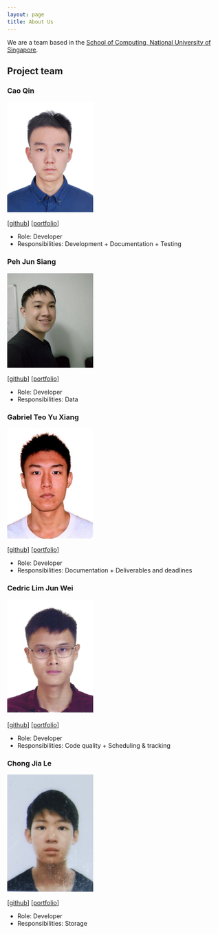 ```yaml
---
layout: page
title: About Us
---
```


We are a team based in the [School of Computing, National University of Singapore](http://www.comp.nus.edu.sg).

## Project team

### Cao Qin

<img src="images/ringo1225.png" width="200px">

[[github](http://github.com/Ringo1225)] [[portfolio](team/ringo1225.md)]

* Role: Developer
* Responsibilities: Development + Documentation + Testing

### Peh Jun Siang

<img src="images/todoge.png" width="200px">

[[github](https://github.com/todoge)] [[portfolio](team/todoge.md)]

* Role: Developer
* Responsibilities: Data

### Gabriel Teo Yu Xiang

<img src="images/gabrielteo.png" width="200px">

[[github](https://github.com/GabrielTeo)] [[portfolio](team/gabrielteo.md)]

* Role: Developer
* Responsibilities: Documentation + Deliverables and deadlines

### Cedric Lim Jun Wei

<img src="images/cedo8.png" width="200px">

[[github](https://github.com/Cedo8)] [[portfolio](team/cedo8.md)]

* Role: Developer
* Responsibilities: Code quality + Scheduling & tracking

### Chong Jia Le

<img src="images/chiabs.png" width="200px">

[[github](https://github.com/chiabs)] [[portfolio](team/chiabs.md)]

* Role: Developer
* Responsibilities: Storage
